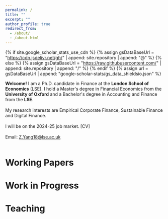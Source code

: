 ```yaml
---
permalink: /
title: ""
excerpt: ""
author_profile: true
redirect_from: 
  - /about/
  - /about.html
---
```


{% if site.google_scholar_stats_use_cdn %}
{% assign gsDataBaseUrl = "https://cdn.jsdelivr.net/gh/" | append: site.repository | append: "@" %}
{% else %}
{% assign gsDataBaseUrl = "https://raw.githubusercontent.com/" | append: site.repository | append: "/" %}
{% endif %}
{% assign url = gsDataBaseUrl | append: "google-scholar-stats/gs_data_shieldsio.json" %}

<span class='anchor' id='about-me'></span>

**Welcome!** I am a Ph.D. candidate in Finance at the **London School of Economics** (LSE). I hold a Master's degree in Financial Economics from the **University of Oxford** and a Bachelor's degree in Accounting and Finance from the **LSE**.
<br>
<br>
My research interests are Empirical Corporate Finance, Sustainable Finance and Digital Finance.
<br>
<br>
I will be on the 2024-25 job market. [CV]
<br>
<br>
Email: [Z.Yang18@lse.ac.uk](mailto:Z.Yang18@lse.ac.uk)
<br>
<br>
# Working Papers

# Work in Progress

# Teaching

